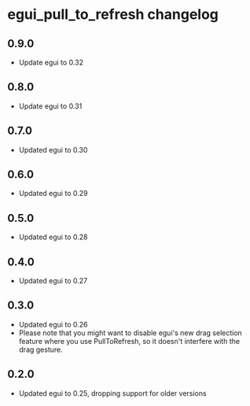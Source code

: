 # egui_pull_to_refresh changelog

## 0.9.0

- Update egui to 0.32

## 0.8.0

- Update egui to 0.31

## 0.7.0

- Updated egui to 0.30

## 0.6.0

- Updated egui to 0.29

## 0.5.0

- Updated egui to 0.28

## 0.4.0

- Updated egui to 0.27

## 0.3.0

- Updated egui to 0.26
- Please note that you might want to disable egui's new drag selection feature
  where you use PullToRefresh, so it doesn't interfere with the drag gesture.

## 0.2.0

- Updated egui to 0.25, dropping support for older versions
